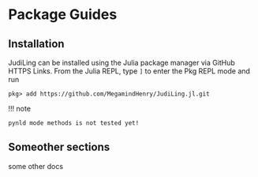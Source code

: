 # Package Guides

## Installation

JudiLing can be installed using the Julia package manager via GitHub HTTPS
Links.
From the Julia REPL, type `]` to enter the Pkg REPL mode and run

```
pkg> add https://github.com/MegamindHenry/JudiLing.jl.git
```

!!! note

    pynld mode methods is not tested yet!

## Someother sections

some other docs
